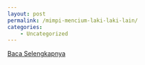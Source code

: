 ```yaml
---
layout: post
permalink: /mimpi-mencium-laki-laki-lain/
categories:
    - Uncategorized
---
```


[Baca Selengkapnya](/01)